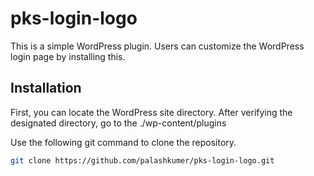 # pks-login-logo
This is a simple WordPress plugin. Users can customize the WordPress login page by installing this.
## Installation
First, you can locate the WordPress site directory. After verifying the designated directory, go to the ./wp-content/plugins

Use the following git command to clone the repository. <br>
```bash
git clone https://github.com/palashkumer/pks-login-logo.git
```
